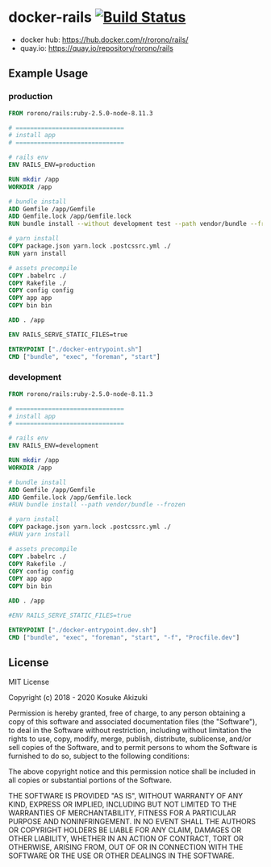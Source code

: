 # docker-rails [![Build Status](https://travis-ci.org/rorono/docker-rails.svg?branch=master)](https://travis-ci.org/rorono/docker-rails)
- docker hub: https://hub.docker.com/r/rorono/rails/
- quay.io: https://quay.io/repository/rorono/rails

## Example Usage

### production
```Dockerfile
FROM rorono/rails:ruby-2.5.0-node-8.11.3

# ==============================
# install app
# ==============================

# rails env
ENV RAILS_ENV=production

RUN mkdir /app
WORKDIR /app

# bundle install
ADD Gemfile /app/Gemfile
ADD Gemfile.lock /app/Gemfile.lock
RUN bundle install --without development test --path vendor/bundle --frozen

# yarn install
COPY package.json yarn.lock .postcssrc.yml ./
RUN yarn install

# assets precompile
COPY .babelrc ./
COPY Rakefile ./
COPY config config
COPY app app
COPY bin bin

ADD . /app

ENV RAILS_SERVE_STATIC_FILES=true

ENTRYPOINT ["./docker-entrypoint.sh"]
CMD ["bundle", "exec", "foreman", "start"]
```


### development
```Dockerfile
FROM rorono/rails:ruby-2.5.0-node-8.11.3

# ==============================
# install app
# ==============================

# rails env
ENV RAILS_ENV=development

RUN mkdir /app
WORKDIR /app

# bundle install
ADD Gemfile /app/Gemfile
ADD Gemfile.lock /app/Gemfile.lock
#RUN bundle install --path vendor/bundle --frozen

# yarn install
COPY package.json yarn.lock .postcssrc.yml ./
#RUN yarn install

# assets precompile
COPY .babelrc ./
COPY Rakefile ./
COPY config config
COPY app app
COPY bin bin

ADD . /app

#ENV RAILS_SERVE_STATIC_FILES=true

ENTRYPOINT ["./docker-entrypoint.dev.sh"]
CMD ["bundle", "exec", "foreman", "start", "-f", "Procfile.dev"]
```

## License

MIT License

Copyright (c) 2018 - 2020 Kosuke Akizuki

Permission is hereby granted, free of charge, to any person obtaining a copy
of this software and associated documentation files (the "Software"), to deal
in the Software without restriction, including without limitation the rights
to use, copy, modify, merge, publish, distribute, sublicense, and/or sell
copies of the Software, and to permit persons to whom the Software is
furnished to do so, subject to the following conditions:

The above copyright notice and this permission notice shall be included in all
copies or substantial portions of the Software.

THE SOFTWARE IS PROVIDED "AS IS", WITHOUT WARRANTY OF ANY KIND, EXPRESS OR
IMPLIED, INCLUDING BUT NOT LIMITED TO THE WARRANTIES OF MERCHANTABILITY,
FITNESS FOR A PARTICULAR PURPOSE AND NONINFRINGEMENT. IN NO EVENT SHALL THE
AUTHORS OR COPYRIGHT HOLDERS BE LIABLE FOR ANY CLAIM, DAMAGES OR OTHER
LIABILITY, WHETHER IN AN ACTION OF CONTRACT, TORT OR OTHERWISE, ARISING FROM,
OUT OF OR IN CONNECTION WITH THE SOFTWARE OR THE USE OR OTHER DEALINGS IN THE
SOFTWARE.
